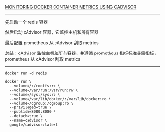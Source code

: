 [MONITORING DOCKER CONTAINER METRICS USING CADVISOR](https://prometheus.io/docs/guides/cadvisor/)

---

先启动一个 redis 容器

然后启动 cAdvisor 容器，它监控主机和所有容器

最后配置 prometheus 从 cAdvisor 刮取 metrics

总结：cAdvisor 监控主机和所有容器，并遵循 prometheus 指标标准暴露指标，prometheus 从 cAdvisor 刮取 metrics

---

```
docker run -d redis
```

```
docker run \
  --volume=/:/rootfs:ro \
  --volume=/var/run:/var/run:rw \
  --volume=/sys:/sys:ro \
  --volume=/var/lib/docker/:/var/lib/docker:ro \
  --volume=/cgroup:/cgroup:ro \
  --privileged=true \
  --publish=8080:8080 \
  --detach=true \
  --name=cadvisor \
  google/cadvisor:latest
```
